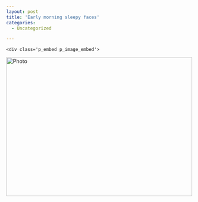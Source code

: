 ```yaml
---
layout: post
title: 'Early morning sleepy faces'
categories:
  - Uncategorized

---
```



    <div class='p_embed p_image_embed'>
<a href="http://levjoydotcom3.files.wordpress.com/2010/01/photo1.jpg"><img alt="Photo" height="375" src="http://levjoydotcom3.files.wordpress.com/2010/01/photo1.jpg?w=300" width="500" /></a>
</div>

  
